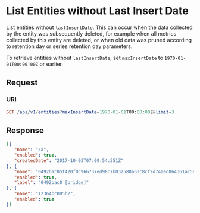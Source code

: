 # List Entities without Last Insert Date

List entities without `lastInsertDate`. This can occur when the data collected by the entity was subsequently deleted, for example when all metrics collected by this entity are deleted, or when old data was pruned according to retention day or series retention day parameters.

To retrieve entities without `lastInsertDate`, set `maxInsertDate` to `1970-01-01T00:00:00Z` or earlier.

## Request

### URI

```elm
GET /api/v1/entities?maxInsertDate=1970-01-01T00:00:00Z&limit=3
```

## Response

```json
[{
   "name": "/a",
   "enabled": true,
   "createdDate": "2017-10-03T07:09:54.551Z"
}, {
   "name": "0492bac05f420f0c966737ed98c7b032580a63c8cf2d74aed864361ac5927295",
   "enabled": true,
   "label": "0492bac0 [bridge]"
}, {
   "name": "12364bc005b2",
   "enabled": true
}]
```
